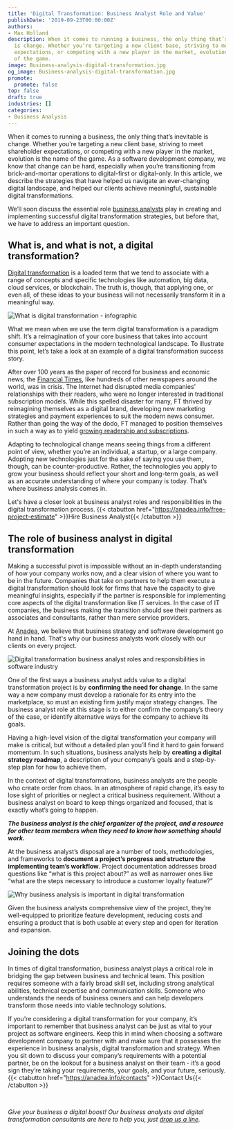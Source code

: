 ```yaml
---
title: 'Digital Transformation: Business Analyst Role and Value'
publishDate: '2019-09-23T00:00:00Z'
authors:
- Max Holland
description: When it comes to running a business, the only thing that’s inevitable
  is change. Whether you’re targeting a new client base, striving to meet shareholder
  expectations, or competing with a new player in the market, evolution is the name
  of the game.
image: Business-analysis-digital-transformation.jpg
og_image: Business-analysis-digital-transformation.jpg
promote:
  promote: false
top: false
draft: true
industries: []
categories:
- Business Analysis
---
```

When it comes to running a business, the only thing that’s inevitable is change. Whether you’re targeting a new client base, striving to meet shareholder expectations, or competing with a new player in the market, evolution is the name of the game. As a software development company, we know that change can be hard, especially when you’re transitioning from brick-and-mortar operations to digital-first or digital-only. In this article, we describe the strategies that have helped us navigate an ever-changing digital landscape, and helped our clients achieve meaningful, sustainable digital transformations.

We’ll soon discuss the essential role [business analysts](https://anadea.info/services/business-analysis) play in creating and implementing successful digital transformation strategies, but before that, we have to address an important question.

## What is, and what is not, a digital transformation?

<a href="https://anadea.info/blog/digital-transformation" target="_blank">Digital transformation</a> is a loaded term that we tend to associate with a range of concepts and specific technologies like automation, big data, cloud services, or blockchain. The truth is, though, that applying one, or even all, of these ideas to your business will not necessarily transform it in a meaningful way.

![What is digital transformation - infographic](What-is-digital-transformation-infographic.png)

What we mean when we use the term digital transformation is a paradigm shift. It’s a reimagination of your core business that takes into account consumer expectations in the modern technological landscape. To illustrate this point, let’s take a look at an example of a digital transformation success story.

After over 100 years as the paper of record for business and economic news, the <a href="https://www.ft.com" target="_blank">Financial Times</a>, like hundreds of other newspapers around the world, was in crisis. The Internet had disrupted media companies’ relationships with their readers, who were no longer interested in traditional subscription models. While this spelled disaster for many, FT thrived by reimagining themselves as a digital brand, developing new marketing strategies and payment experiences to suit the modern news consumer. Rather than going the way of the dodo, FT managed to position themselves in such a way as to yield <a href="https://www.forbes.com/sites/jasonbloomberg/2014/11/05/digital-transformation-in-action-at-the-financial-times/#1983ec9f170a" target="_blank">growing readership and subscriptions</a>.

Adapting to technological change means seeing things from a different point of view, whether you’re an individual, a startup, or a large company. Adopting new technologies just for the sake of saying you use them, though, can be counter-productive. Rather, the technologies you apply to grow your business should reflect your short and long-term goals, as well as an accurate understanding of where your company is today. That’s where business analysis comes in.

Let's have a closer look at business analyst roles and responsibilities in the digital transformation process.
{{< ctabutton href="https://anadea.info/free-project-estimate" >}}Hire Business Analyst{{< /ctabutton >}}

## The role of business analyst in digital transformation

Making a successful pivot is impossible without an in-depth understanding of how your company works now, and a clear vision of where you want to be in the future. Companies that take on partners to help them execute a digital transformation should look for firms that have the capacity to give meaningful insights, especially if the partner is responsible for implementing core aspects of the digital transformation like IT services. In the case of IT companies, the business making the transition should see their partners as associates and consultants, rather than mere service providers.

At [Anadea](https://anadea.info/), we believe that business strategy and software development go hand in hand. That's why our business analysts work closely with our clients on every project.

![Digital transformation business analyst roles and responsibilities in software industry](Digital-transformation-business-analyst-roles-and-responsibilities.jpg)

One of the first ways a business analyst adds value to a digital transformation project is by **confirming the need for change**. In the same way a new company must develop a rationale for its entry into the marketplace, so must an existing firm justify major strategy changes. The business analyst role at this stage is to either confirm the company’s theory of the case, or identify alternative ways for the company to achieve its goals.

Having a high-level vision of the digital transformation your company will make is critical, but without a detailed plan you’ll find it hard to gain forward momentum. In such situations, business analysts help by **creating a digital strategy roadmap**, a description of your company’s goals and a step-by-step plan for how to achieve them.

In the context of digital transformations, business analysts are the people who create order from chaos. In an atmosphere of rapid change, it’s easy to lose sight of priorities or neglect a critical business requirement. Without a business analyst on board to keep things organized and focused, that is exactly what’s going to happen.

***The business analyst is the chief organizer of the project, and a resource for other team members when they need to know how something should work.***

At the business analyst’s disposal are a number of tools, methodologies, and frameworks to **document a project’s progress and structure the implementing team’s workflow**. Project documentation addresses broad questions like “what is this project about?” as well as narrower ones like “what are the steps necessary to introduce a customer loyalty feature?”

![Why business analysis is important in digital transformation](Why-business-analysis-is-important.jpg)

Given the business analysts comprehensive view of the project, they’re well-equipped to prioritize feature development, reducing costs and ensuring a product that is both usable at every step and open for iteration and expansion.


## Joining the dots

In times of digital transformation, business analyst plays a critical role in bridging the gap between business and technical team. This position requires someone with a fairly broad skill set, including strong analytical abilities, technical expertise and communication skills. Someone who understands the needs of business owners and can help developers transform those needs into viable technology solutions.

If you’re considering a digital transformation for your company, it’s important to remember that business analyst can be just as vital to your project as software engineers. Keep this in mind when choosing a software development company to partner with and make sure that it possesses the experience in business analysis, digital transformation and strategy. When you sit down to discuss your company’s requirements with a potential partner, be on the lookout for a business analyst on their team - it’s a good sign they’re taking your requirements, your goals, and your future, seriously.
{{< ctabutton href="https://anadea.info/contacts" >}}Contact Us{{< /ctabutton >}}


<br />

*Give your business a digital boost! Our business analysts and digital transformation consultants are here to help you, just [drop us a line](https://anadea.info/contacts).*
